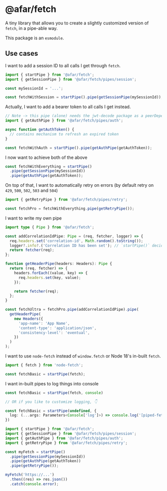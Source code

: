 # @afar/fetch

A tiny library that allows you to create a slightly customized version of `fetch`, in a pipe-able way.

This package is an `esmodule`.

## Use cases

I want to add a session ID to all calls I get through `fetch`.

```ts
import { startPipe } from '@afar/fetch';
import { getSessionPipe } from '@afar/fetch/pipes/session';

const mySessionId = '...';

const fetchWithSession = startPipe().pipe(getSessionPipe(mySessionId));
```

Actually, I want to add a bearer token to all calls I get instead.

```ts
// Note -> this pipe (alone) needs the jwt-decode package as a peerDependency.
import { getAuthPipe } from '@afar/fetch/pipes/auth';

async function getAuthToken() {
  // contains mechanism to refresh an expired token
}

const fetchWithAuth = startPipe().pipe(getAuthPipe(getAuthToken));
```

I now want to achieve both of the above

```ts
const fetchWithEverything = startPipe()
  .pipe(getSessionPipe(mySessionId))
  .pipe(getAuthPipe(getAuthToken));
```

On top of that, I want to automatically retry on errors (by default retry on `429`, `500`, `502`, `503` and `504`)

```ts
import { getRetryPipe } from '@afar/fetch/pipes/retry';

const fetchPro = fetchWithEverything.pipe(getRetryPipe());
```

I want to write my own pipe

```ts
import type { Pipe } from '@afar/fetch';

const addCorrelationIdPipe: Pipe = (req, fetcher, logger) => {
  req.headers.set('correlation-id', Math.random().toString());
  logger?.info?.('Correlation ID has been set'); // `startPipe()` decides what `logger` will be.
  return fetcher(req);
};

function getHeaderPipe(headers: Headers): Pipe {
  return (req, fetcher) => {
    headers.forEach((value, key) => {
      req.headers.set(key, value);
    });

    return fetcher(req);
  };
}

const fetchUltra = fetchPro.pipe(addCorrelationIdPipe).pipe(
  getHeaderPipe(
    new Headers({
      'app-name': 'App Name',
      'content-type': 'application/json',
      'consistency-level': 'eventual',
    })
  )
);
```

I want to use `node-fetch` instead of `window.fetch` or Node 18's in-built `fetch`.

```ts
import { fetch } from 'node-fetch';

const fetchBasic = startPipe(fetch);
```

I want in-built pipes to log things into console

```ts
const fetchBasic = startPipe(fetch, console)

// OR if you like to customize logging, 👇

const fetchBasic = startPipe(undefined, {
  log: (...args: Parameters<Console['log']>) => console.log('[piped-fetch]', ...args);
})
```

```ts
import { startPipe } from '@afar/fetch';
import { getSessionPipe } from '@afar/fetch/pipes/session';
import { getAuthPipe } from '@afar/fetch/pipes/auth';
import { getRetryPipe } from '@afar/fetch/pipes/retry';

const myFetch = startPipe()
  .pipe(getSessionPipe(mySessionId))
  .pipe(getAuthPipe(getAuthToken))
  .pipe(getRetryPipe());

myFetch('https://...')
  .then((res) => res.json())
  .catch(console.error);
```
